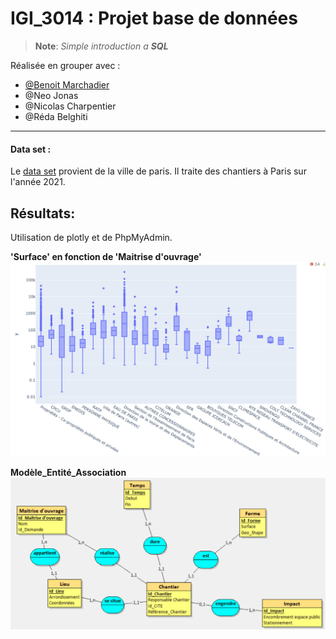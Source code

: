 # IGI_3014 : Projet base de données
>**Note**:
*Simple introduction a **SQL***


Réalisée en grouper avec :
- [@Benoit Marchadier](https://github.com/bebe0106)
- @Neo Jonas
- @Nicolas Charpentier
- @Réda Belghiti


***
#### Data set : 
Le [data set](https://opendata.paris.fr/explore/dataset/chantiers-a-paris/dataviz/?disjunctive.cp_arrondissement&disjunctive.chantier_categorie&disjunctive.moa_principal&disjunctive.chantier_synthese&disjunctive.localisation_detail&disjunctive.localisation_stationnement)
provient de la ville de paris. 
Il traite des chantiers à Paris sur l'année 2021.



## Résultats: 
Utilisation de plotly et de PhpMyAdmin. 

**'Surface' en fonction de 'Maitrise d'ouvrage'**
![Boxplot](plots/boxplot.png)


**Modèle_Entité_Association**
![modèle_entité_association](plots/Modèle_Entité_Association.png)
